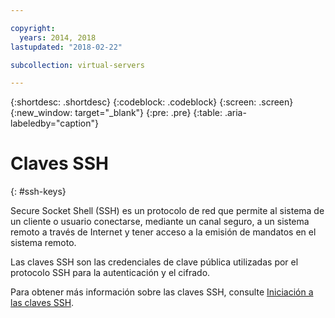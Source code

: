 ```yaml
---

copyright:
  years: 2014, 2018
lastupdated: "2018-02-22"

subcollection: virtual-servers

---
```


{:shortdesc: .shortdesc}
{:codeblock: .codeblock}
{:screen: .screen}
{:new_window: target="_blank"}
{:pre: .pre}
{:table: .aria-labeledby="caption"}

# Claves SSH
{: #ssh-keys}

Secure Socket Shell (SSH) es un protocolo de red que permite al sistema de un cliente o usuario conectarse, mediante un canal seguro, a un sistema remoto a través de Internet y tener acceso a la emisión de mandatos en el sistema remoto.

Las claves SSH son las credenciales de clave pública utilizadas por el protocolo SSH para la autenticación y el cifrado.

Para obtener más información sobre las claves SSH, consulte [Iniciación a las claves SSH](/docs/infrastructure/ssh-keys?topic=ssh-keys-getting-started-tutorial).
